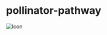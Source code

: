 # pollinator-pathway
![Icon](https://user-images.githubusercontent.com/67928730/172035019-bf61927d-bef7-4ff1-857c-1c72ea65a71e.png)
